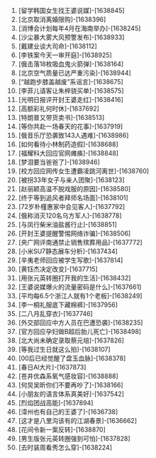 
1. [留学韩国女生找王婆说媒]-[1638845]
1. [北京取消离婚限购]-[1638396]
1. [消博会计划每年4月在海南举办]-[1638245]
1. [沙尘暴大雾大风预警发布]-[1638933]
1. [戴建业谈大司命]-[1638112]
1. [李铁案今天一审开庭]-[1638925]
1. [俄击落18枚吸血鬼火箭弹]-[1638164]
1. [北京空气质量已达严重污染]-[1638944]
1. [“越跑步膝盖越废”系谣言]-[1638675]
1. [李菲儿请客让朱梓骁买单]-[1638575]
1. [光明日报评开封王婆走红]-[1638416]
1. [高额彩礼何时休]-[1637692]
1. [特朗普又带货卖书]-[1638513]
1. [等你共赴一场春天的花事]-[1637919]
1. [俄音乐厅恐袭致143人遇难]-[1638986]
1. [如何看待小林制药造假]-[1638688]
1. [福耀科大回应官网瘫痪]-[1638848]
1. [梦泪要当爸爸了]-[1638946]
1. [校方回应网传女生遭霸凌跳河离世]-[1638760]
1. [被拐33年女子与亲人团聚]-[1638123]
1. [赵丽颖高温不脱戏服的原因]-[1638580]
1. [终于等到追风者拜师名场面]-[1638101]
1. [72岁朴槿惠家中会见客人]-[1637792]
1. [俄称消灭120名乌方军人]-[1638778]
1. [与凤行柴米油盐酱行止]-[1638851]
1. [开封王婆提醒警惕网络诈骗]-[1638506]
1. [央广网评南通禁止销售殡葬用品]-[1637772]
1. [小米SU7静态展车分析]-[1637434]
1. [辛夷老师回应被学生写歌]-[1637814]
1. [黄钰杰决定改变]-[1637715]
1. [用张元英转圈打开我的生活]-[1638432]
1. [王婆说媒爆火的流量密码是什么]-[1637661]
1. [平均每6.5个浙江人就有1个老板]-[1638249]
1. [李一桐礼服底下藏棉裤]-[1637956]
1. [二八月乱穿衣]-[1637746]
1. [外交部回应中方人员在巴遭恐袭]-[1638235]
1. [官方回应孕妇做B超后胎儿死亡]-[1638498]
1. [北大尚未确定录取蔡元培]-[1637826]
1. [等我过生日就这么拍]-[1638107]
1. [00后已经觉醒了盘玉血脉]-[1638378]
1. [春日AI大片]-[1637873]
1. [苍井优森系氧气感妆容]-[1638888]
1. [何炅吴昕你们不要再吵了]-[1638166]
1. [小朋友的语言体系真美好]-[1637542]
1. [烈焰团战高能]-[1637894]
1. [漳州也有自己的王婆了]-[1636738]
1. [这才是八里沟该有的江湖春景]-[1636662]
1. [花间令新一案反转]-[1638870]
1. [男生版张元英转圈强到可怕]-[1637828]
1. [去时装周看秀怎么穿]-[1638224]